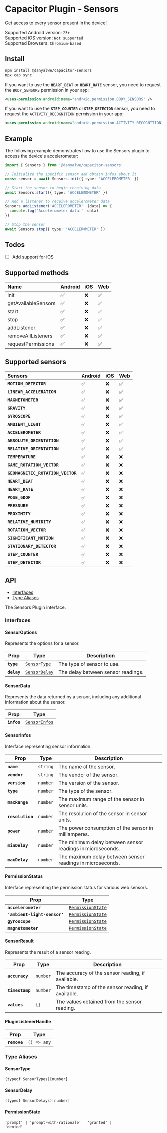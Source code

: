 # Capacitor Plugin - Sensors

Get access to every sensor present in the device!

Supported Android version: `23+`\
Supported iOS version: `Not supported`\
Supported Browsers: `Chromium-based`

## Install

```bash
npm install @danyalwe/capacitor-sensors
npx cap sync
```

If you want to use the **`HEART_BEAT`** or **`HEART_RATE`** sensor, you need to request the `BODY_SENSORS` permission in your app:

```xml
<uses-permission android:name="android.permission.BODY_SENSORS" />
```

If you want to use the **`STEP_COUNTER`** or **`STEP_DETECTOR`** sensor, you need to request the `ACTIVITY_RECOGNITION` permission in your app:

```xml
<uses-permission android:name="android.permission.ACTIVITY_RECOGNITION" />
```

## Example

The following example demonstrates how to use the Sensors plugin to access the device's accelerometer:

```ts
import { Sensors } from '@danyalwe/capacitor-sensors'

// Initialize the specific sensor and obtain infos about it
const sensor = await Sensors.init({ type: 'ACCELEROMETER' })

// Start the sensor to begin receiving data
await Sensors.start({ type: 'ACCELEROMETER' })

// Add a listener to receive accelerometer data
Sensors.addListener('ACCELEROMETER', (data) => {
  console.log('Accelerometer data:', data)
})

// Stop the sensor
await Sensors.stop({ type: 'ACCELEROMETER' })
```

## Todos

- [ ] Add support for iOS

## Supported methods

| Name                | Android | iOS | Web |
| :------------------ | :------ | :-- | :-- |
| init                | ✅      | ❌  | ✅  |
| getAvailableSensors | ✅      | ❌  | ✅  |
| start               | ✅      | ❌  | ✅  |
| stop                | ✅      | ❌  | ✅  |
| addListener         | ✅      | ❌  | ✅  |
| removeAllListeners  | ✅      | ❌  | ✅  |
| requestPermissions  | ✅      | ❌  | ✅  |

## Supported sensors

| Sensors                           | Android | iOS | Web |
| :-------------------------------- | :------ | :-- | :-- |
| **`MOTION_DETECTOR`**             | ✅      | ❌  | ✅  |
| **`LINEAR_ACCELERATION`**         | ✅      | ❌  | ✅  |
| **`MAGNETOMETER`**                | ✅      | ❌  | ✅  |
| **`GRAVITY`**                     | ✅      | ❌  | ✅  |
| **`GYROSCOPE`**                   | ✅      | ❌  | ✅  |
| **`AMBIENT_LIGHT`**               | ✅      | ❌  | ✅  |
| **`ACCELEROMETER`**               | ✅      | ❌  | ✅  |
| **`ABSOLUTE_ORIENTATION`**        | ✅      | ❌  | ✅  |
| **`RELATIVE_ORIENTATION`**        | ✅      | ❌  | ✅  |
| **`TEMPERATURE`**                 | ✅      | ❌  | ❌  |
| **`GAME_ROTATION_VECTOR`**        | ✅      | ❌  | ❌  |
| **`GEOMAGNETIC_ROTATION_VECTOR`** | ✅      | ❌  | ❌  |
| **`HEART_BEAT`**                  | ✅      | ❌  | ❌  |
| **`HEART_RATE`**                  | ✅      | ❌  | ❌  |
| **`POSE_6DOF`**                   | ✅      | ❌  | ❌  |
| **`PRESSURE`**                    | ✅      | ❌  | ❌  |
| **`PROXIMITY`**                   | ✅      | ❌  | ❌  |
| **`RELATIVE_HUMIDITY`**           | ✅      | ❌  | ❌  |
| **`ROTATION_VECTOR`**             | ✅      | ❌  | ❌  |
| **`SIGNIFICANT_MOTION`**          | ✅      | ❌  | ❌  |
| **`STATIONARY_DETECTOR`**         | ✅      | ❌  | ❌  |
| **`STEP_COUNTER`**                | ✅      | ❌  | ❌  |
| **`STEP_DETECTOR`**               | ✅      | ❌  | ❌  |

## API

<docgen-index>

* [Interfaces](#interfaces)
* [Type Aliases](#type-aliases)

</docgen-index>

<docgen-api>
<!--Update the source file JSDoc comments and rerun docgen to update the docs below-->

The Sensors Plugin interface.

### Interfaces

#### SensorOptions

Represents the options for a sensor.

| Prop        | Type                                                | Description                        |
| ----------- | --------------------------------------------------- | ---------------------------------- |
| **`type`**  | <code><a href="#sensortype">SensorType</a></code>   | The type of sensor to use.         |
| **`delay`** | <code><a href="#sensordelay">SensorDelay</a></code> | The delay between sensor readings. |

#### SensorData

Represents the data returned by a sensor, including any additional information about the sensor.

| Prop        | Type                                                |
| ----------- | --------------------------------------------------- |
| **`infos`** | <code><a href="#sensorinfos">SensorInfos</a></code> |

#### SensorInfos

Interface representing sensor information.

| Prop             | Type                | Description                                                |
| ---------------- | ------------------- | ---------------------------------------------------------- |
| **`name`**       | <code>string</code> | The name of the sensor.                                    |
| **`vendor`**     | <code>string</code> | The vendor of the sensor.                                  |
| **`version`**    | <code>number</code> | The version of the sensor.                                 |
| **`type`**       | <code>number</code> | The type of the sensor.                                    |
| **`maxRange`**   | <code>number</code> | The maximum range of the sensor in sensor units.           |
| **`resolution`** | <code>number</code> | The resolution of the sensor in sensor units.              |
| **`power`**      | <code>number</code> | The power consumption of the sensor in milliamperes.       |
| **`minDelay`**   | <code>number</code> | The minimum delay between sensor readings in microseconds. |
| **`maxDelay`**   | <code>number</code> | The maximum delay between sensor readings in microseconds. |

#### PermissionStatus

Interface representing the permission status for various web sensors.

| Prop                         | Type                                                        |
| ---------------------------- | ----------------------------------------------------------- |
| **`accelerometer`**          | <code><a href="#permissionstate">PermissionState</a></code> |
| **`'ambient-light-sensor'`** | <code><a href="#permissionstate">PermissionState</a></code> |
| **`gyroscope`**              | <code><a href="#permissionstate">PermissionState</a></code> |
| **`magnetometer`**           | <code><a href="#permissionstate">PermissionState</a></code> |

#### SensorResult

Represents the result of a sensor reading.

| Prop            | Type                | Description                                        |
| --------------- | ------------------- | -------------------------------------------------- |
| **`accuracy`**  | <code>number</code> | The accuracy of the sensor reading, if available.  |
| **`timestamp`** | <code>number</code> | The timestamp of the sensor reading, if available. |
| **`values`**    | <code>{}</code>     | The values obtained from the sensor reading.       |

#### PluginListenerHandle

| Prop         | Type                      |
| ------------ | ------------------------- |
| **`remove`** | <code>() =&gt; any</code> |

### Type Aliases

#### SensorType

<code>(typeof SensorTypes)[number]</code>

#### SensorDelay

<code>(typeof SensorDelays)[number]</code>

#### PermissionState

<code>'prompt' | 'prompt-with-rationale' | 'granted' | 'denied'</code>

</docgen-api>
